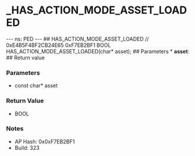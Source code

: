 # _HAS_ACTION_MODE_ASSET_LOADED

--- ns: PED --- ## HAS_ACTION_MODE_ASSET_LOADED  // 0xE4B5F4BF2CB24E65 0xF7EB2BF1 BOOL HAS_ACTION_MODE_ASSET_LOADED(char* asset);   ## Parameters * **asset**:  ## Return value

### Parameters
* const char* asset

### Return Value
* BOOL

### Notes
* AP Hash: 0x0xF7EB2BF1
* Build: 323


